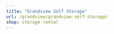 ```yaml
---
title: "Grandview Self Storage"
url: /grandview/grandview-self-storage/
shop: storage rental
---
```

